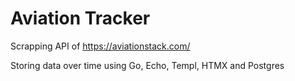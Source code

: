# Aviation Tracker

Scrapping API of https://aviationstack.com/

Storing data over time using Go, Echo, Templ, HTMX and Postgres

